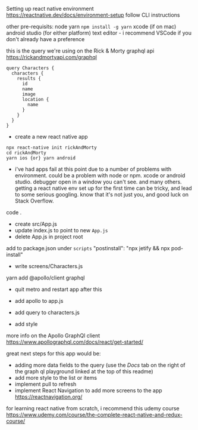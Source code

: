 Setting up react native environment
https://reactnative.dev/docs/environment-setup
follow CLI instructions

other pre-requisits:
node
yarn `npm install -g yarn`
xcode (if on mac)
android studio (for either platform)
text editor - i recommend VSCode if you don't already have a preference

this is the query we're using on the Rick & Morty graphql api
https://rickandmortyapi.com/graphql

```
query Characters {
  characters {
    results {
      id
      name
      image
      location {
        name
      }
    }
  }
}
```

- create a new react native app

```
npx react-native init rickAndMorty
cd rickAndMorty
yarn ios {or} yarn android
```

- i've had apps fail at this point due to a number of problems with environment. could be a problem with node or npm. xcode or android studio. debugger open in a window you can't see. and many others. getting a react native env set up for the first time can be tricky, and lead to some serious googling. know that it's not just you, and good luck on Stack Overflow.

code .

- create src/App.js
- update index.js to point to new `App.js`
- delete App.js in project root

add to package.json under `scripts`
"postinstall": "npx jetify && npx pod-install"

- write screens/Characters.js

yarn add @apollo/client graphql

- quit metro and restart app after this

- add apollo to app.js

- add query to characters.js

- add style

more info on the Apollo GraphQl client
https://www.apollographql.com/docs/react/get-started/

great next steps for this app would be:

- adding more data fields to the query (use the _Docs_ tab on the right of the graph ql playground linked at the top of this readme)
- add more style to the list or items
- implement pull to refresh
- implement React Navigation to add more screens to the app https://reactnavigation.org/

for learning react native from scratch, i recommend this udemy course https://www.udemy.com/course/the-complete-react-native-and-redux-course/
